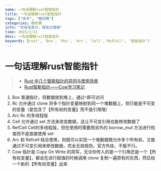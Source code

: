 ```yaml
---
name: 一句话理解rust智能指针
title: 一句话理解rust智能指针
tags: ["技术", "瞎折腾"]
categories: 瞎折腾
info: "你有张良计，我有过墙梯"
time: 2025/2/21
desc: 一句话理解rust智能指针
keywords: [rust', 'Box', 'Rec', 'Arc', 'Cell','RefCell', '智能指针']
---
```


# 一句话理解rust智能指针

>
> - [Rust 中几个智能指针的异同与使用场景](https://rustcc.cn/article?id=ac75148b-6eb0-4249-b36d-0a14875b736e)
> - [Rust智能指针——Cow学习笔记](https://zhuanlan.zhihu.com/p/19825428904?utm_campaign=shareopn&utm_medium=social&utm_psn=1876273633053245442&utm_source=wechat_session)
>

1. Box 普通指针，将数据放到堆上，通过`*`即可访问
2. Rc 允许通过 clone 将多个指针变量映射到同一个堆数据上，但只能是不可变的变量（是包含了【所有权的变量】而不是引用哦）
3. Arc Rc 的多线程版
4. Cell 允许通过 set 方法来改变数据，这让不可变引用也能修改数据了
5. RefCell Cell的多线程版，但在使用时需要用另外的 borrow_mut 方法进行检查而不是直接使用 set
6. Arc 和 Refcell 结合使用，则既可以实现一个堆数据既允许多个所有权，又能通过不可变引用来修改数据，完全无视规则，官方外挂，不服不行。
7. Cow 指针是 Copy On Write 的简写，无论你传入的是一个引用还是一个【所有权变量】，都会在进行赋值的时候调用 clone 复制一遍原有的东西，然后给一个新的【所有权变量】出来
